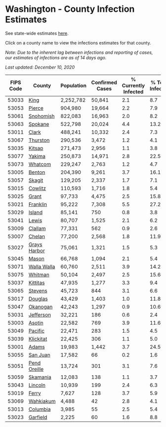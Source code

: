 # Washington - County Infection Estimates

See state-wide estimates [here](/infections/us-wa).

Click on a county name to view the infections estimates for that county.

*Note: Due to the inherent lag between infections and reporting of cases, our estimates of infections are as of 14 days ago.*

*Last updated: December 10, 2020*

|   FIPS Code |                       County |   Population |   Confirmed Cases |   % Currently Infected |   % Total Infected |
|-------------|------------------------------|--------------|-------------------|------------------------|--------------------|
|       53033 |                 [King](king) |    2,252,782 |            50,841 |                    2.1 |                8.7 |
|       53053 |             [Pierce](pierce) |      904,980 |            19,664 |                    2.2 |                7.9 |
|       53061 |       [Snohomish](snohomish) |      822,083 |            16,963 |                    2.0 |                8.2 |
|       53063 |           [Spokane](spokane) |      522,798 |            20,024 |                    4.4 |               13.2 |
|       53011 |               [Clark](clark) |      488,241 |            10,332 |                    2.4 |                7.3 |
|       53067 |         [Thurston](thurston) |      290,536 |             3,472 |                    1.2 |                4.1 |
|       53035 |             [Kitsap](kitsap) |      271,473 |             2,956 |                    1.1 |                3.8 |
|       53077 |             [Yakima](yakima) |      250,873 |            14,971 |                    2.8 |               22.5 |
|       53073 |           [Whatcom](whatcom) |      229,247 |             2,763 |                    1.2 |                4.7 |
|       53005 |             [Benton](benton) |      204,390 |             9,261 |                    3.7 |               16.1 |
|       53057 |             [Skagit](skagit) |      129,205 |             2,337 |                    1.7 |                7.1 |
|       53015 |           [Cowlitz](cowlitz) |      110,593 |             1,716 |                    1.8 |                5.4 |
|       53025 |               [Grant](grant) |       97,733 |             4,475 |                    2.5 |               15.8 |
|       53021 |         [Franklin](franklin) |       95,222 |             7,308 |                    5.5 |               27.2 |
|       53029 |             [Island](island) |       85,141 |               750 |                    0.8 |                3.8 |
|       53041 |               [Lewis](lewis) |       80,707 |             1,525 |                    2.1 |                6.2 |
|       53009 |           [Clallam](clallam) |       77,331 |               562 |                    0.9 |                2.6 |
|       53007 |             [Chelan](chelan) |       77,200 |             2,568 |                    1.8 |               11.9 |
|       53027 | [Grays Harbor](grays-harbor) |       75,061 |             1,321 |                    1.5 |                5.3 |
|       53045 |               [Mason](mason) |       66,768 |             1,094 |                    2.1 |                5.4 |
|       53071 |   [Walla Walla](walla-walla) |       60,760 |             2,511 |                    3.9 |               14.2 |
|       53075 |           [Whitman](whitman) |       50,104 |             2,497 |                    2.5 |               15.6 |
|       53037 |         [Kittitas](kittitas) |       47,935 |             1,277 |                    3.3 |                9.4 |
|       53065 |           [Stevens](stevens) |       45,723 |               844 |                    3.1 |                6.6 |
|       53017 |           [Douglas](douglas) |       43,429 |             1,403 |                    1.0 |               11.8 |
|       53047 |         [Okanogan](okanogan) |       42,243 |             1,297 |                    0.9 |               10.6 |
|       53031 |       [Jefferson](jefferson) |       32,221 |               186 |                    0.6 |                2.4 |
|       53003 |             [Asotin](asotin) |       22,582 |               769 |                    3.9 |               11.6 |
|       53049 |           [Pacific](pacific) |       22,471 |               283 |                    1.5 |                4.5 |
|       53039 |       [Klickitat](klickitat) |       22,425 |               306 |                    1.1 |                5.0 |
|       53001 |               [Adams](adams) |       19,983 |             1,442 |                    3.7 |               24.5 |
|       53055 |         [San Juan](san-juan) |       17,582 |                66 |                    0.2 |                1.6 |
|       53051 | [Pend Oreille](pend-oreille) |       13,724 |               301 |                    3.1 |                7.6 |
|       53059 |         [Skamania](skamania) |       12,083 |               138 |                    1.1 |                3.7 |
|       53043 |           [Lincoln](lincoln) |       10,939 |               199 |                    2.4 |                6.3 |
|       53019 |               [Ferry](ferry) |        7,627 |               128 |                    3.7 |                5.9 |
|       53069 |       [Wahkiakum](wahkiakum) |        4,488 |                42 |                    2.8 |                4.1 |
|       53013 |         [Columbia](columbia) |        3,985 |                55 |                    2.5 |                5.4 |
|       53023 |         [Garfield](garfield) |        2,225 |                60 |                    1.6 |                8.8 |